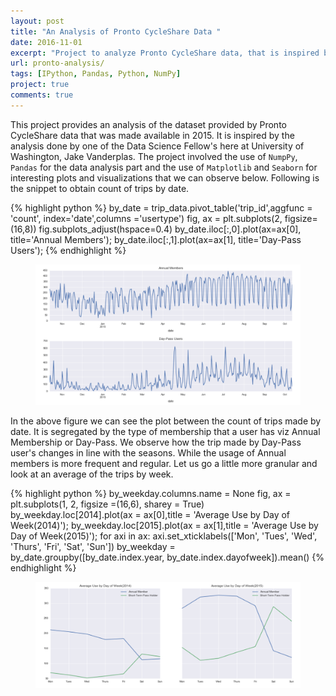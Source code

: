 ```yaml
---
layout: post
title: "An Analysis of Pronto CycleShare Data "
date: 2016-11-01
excerpt: "Project to analyze Pronto CycleShare data, that is inspired by Jake Vanderplas's analysis methods"
url: pronto-analysis/
tags: [IPython, Pandas, Python, NumPy]
project: true
comments: true
---
```




This project provides an analysis of the dataset provided by Pronto CycleShare data that was made available in 2015. It is inspired by the analysis done by one of the Data Science Fellow's here at University of Washington, Jake Vanderplas. The project involved the use of `NumpPy`, `Pandas` for the data analysis part and the use of `Matplotlib` and `Seaborn` for interesting plots and visualizations that we can observe below. Following is the snippet to obtain count of trips by date. 

{% highlight python %}
by_date = trip_data.pivot_table('trip_id',aggfunc = 'count', index='date',columns ='usertype')
fig, ax = plt.subplots(2, figsize=(16,8))
fig.subplots_adjust(hspace=0.4)
by_date.iloc[:,0].plot(ax=ax[0], title='Annual Members');
by_date.iloc[:,1].plot(ax=ax[1], title='Day-Pass Users');
{% endhighlight %}

<figure>
	<a href="https://github.com/abhi32ag/Pronto-Cycle"><img src="/assets/img/pron1.png"></a>
	
</figure>

In the above figure we can see the plot between the count of trips made by date. It is segregated by the type of membership that a user has viz Annual Membership or Day-Pass. We observe how the trip made by Day-Pass user's changes in line with the seasons. While the usage of Annual members is more frequent and regular. Let us go a little more granular and look at an average of the trips by week. 

{% highlight python %}
by_weekday.columns.name = None
fig, ax = plt.subplots(1, 2, figsize =(16,6), sharey = True)
by_weekday.loc[2014].plot(ax = ax[0],title = 'Average Use by Day of Week(2014)');
by_weekday.loc[2015].plot(ax = ax[1],title = 'Average Use by Day of Week(2015)');
for axi in ax:
    axi.set_xticklabels(['Mon', 'Tues', 'Wed', 'Thurs', 'Fri', 'Sat', 'Sun'])
by_weekday = by_date.groupby([by_date.index.year,
                              by_date.index.dayofweek]).mean()
{% endhighlight %}
<figure>
	<a href="https://github.com/abhi32ag/Pronto-Cycle"><img src="/assets/img/pron2.png"></a>
	
</figure>
